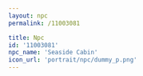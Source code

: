 ```yaml
---
layout: npc
permalink: /11003081

title: Npc
id: '11003081'
npc_name: 'Seaside Cabin'
icon_url: 'portrait/npc/dummy_p.png'
---
```

